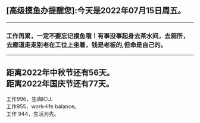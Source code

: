 ## [高级摸鱼办提醒您]:今天是2022年07月15日周五。
---
### 工作再累，一定不要忘记摸鱼哦！有事没事起身去茶水间，去厕所，去廊道走走别老在工位上坐着，钱是老板的,但命是自己的。
---
距离2022年中秋节还有56天。  
距离2022年国庆节还有77天。  
---
工作996，生病ICU.  
工作955，work–life balance。  
工作 944，生活为先。